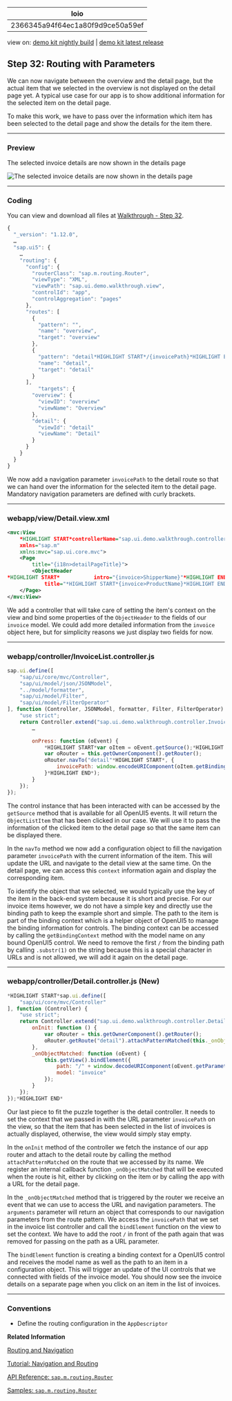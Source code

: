 <!-- loio2366345a94f64ec1a80f9d9ce50a59ef -->

| loio |
| -----|
| 2366345a94f64ec1a80f9d9ce50a59ef |

<div id="loio">

view on: [demo kit nightly build](https://openui5nightly.hana.ondemand.com/#/topic/2366345a94f64ec1a80f9d9ce50a59ef) | [demo kit latest release](https://openui5.hana.ondemand.com/#/topic/2366345a94f64ec1a80f9d9ce50a59ef)</div>

## Step 32: Routing with Parameters

We can now navigate between the overview and the detail page, but the actual item that we selected in the overview is not displayed on the detail page yet. A typical use case for our app is to show additional information for the selected item on the detail page.

To make this work, we have to pass over the information which item has been selected to the detail page and show the details for the item there.

***

### Preview

   
  
<a name="loio2366345a94f64ec1a80f9d9ce50a59ef__fig_r1j_pst_mr"/>The selected invoice details are now shown in the details page

 ![](loio3a961735fdea4598a24c0ca1a3b7a5b2_HiRes.png "The selected invoice details are now shown in the details page") 

***

### Coding

You can view and download all files at [Walkthrough - Step 32](https://openui5.hana.ondemand.com/explored.html#/sample/sap.m.tutorial.walkthrough.32/preview).

``` js
{
  "_version": "1.12.0",
  …
  "sap.ui5": {
	…
	"routing": {
	  "config": {
		"routerClass": "sap.m.routing.Router",
		"viewType": "XML",
		"viewPath": "sap.ui.demo.walkthrough.view",
		"controlId": "app",
		"controlAggregation": "pages"
	  },
	  "routes": [
		{
		  "pattern": "",
		  "name": "overview",
		  "target": "overview"
		},
		{
		  "pattern": "detail*HIGHLIGHT START*/{invoicePath}*HIGHLIGHT END*",
		  "name": "detail",
		  "target": "detail"
		}
	  ],
		  "targets": {
		"overview": {
		  "viewID": "overview"
		  "viewName": "Overview"
		},
		"detail": {
		  "viewId": "detail"
		  "viewName": "Detail"
		}
	  }
	}
  }
}
```

We now add a navigation parameter `invoicePath` to the detail route so that we can hand over the information for the selected item to the detail page. Mandatory navigation parameters are defined with curly brackets.

***

### webapp/view/Detail.view.xml

``` xml
<mvc:View
	*HIGHLIGHT START*controllerName="sap.ui.demo.walkthrough.controller.Detail"*HIGHLIGHT END*
	xmlns="sap.m"
	xmlns:mvc="sap.ui.core.mvc">
	<Page
		title="{i18n>detailPageTitle}">
		<ObjectHeader
*HIGHLIGHT START*			intro="{invoice>ShipperName}"*HIGHLIGHT END*
			title="*HIGHLIGHT START*{invoice>ProductName}*HIGHLIGHT END*"/>
	</Page>
</mvc:View>
```

We add a controller that will take care of setting the item's context on the view and bind some properties of the `ObjectHeader` to the fields of our `invoice` model. We could add more detailed information from the `invoice` object here, but for simplicity reasons we just display two fields for now.

***

### webapp/controller/InvoiceList.controller.js

``` js
sap.ui.define([
	"sap/ui/core/mvc/Controller",
	"sap/ui/model/json/JSONModel",
	"../model/formatter",
	"sap/ui/model/Filter",
	"sap/ui/model/FilterOperator"
], function (Controller, JSONModel, formatter, Filter, FilterOperator) {
	"use strict";
	return Controller.extend("sap.ui.demo.walkthrough.controller.InvoiceList", {
		…

		onPress: function (oEvent) {
			*HIGHLIGHT START*var oItem = oEvent.getSource();*HIGHLIGHT END*
			var oRouter = this.getOwnerComponent().getRouter();
			oRouter.navTo("detail"*HIGHLIGHT START*, {
				invoicePath: window.encodeURIComponent(oItem.getBindingContext("invoice").getPath().substr(1))
			}*HIGHLIGHT END*);
		}
	});
});
```

The control instance that has been interacted with can be accessed by the `getSource` method that is available for all OpenUI5 events. It will return the `ObjectListItem` that has been clicked in our case. We will use it to pass the information of the clicked item to the detail page so that the same item can be displayed there.

In the `navTo` method we now add a configuration object to fill the navigation parameter `invoicePath` with the current information of the item. This will update the URL and navigate to the detail view at the same time. On the detail page, we can access this `context` information again and display the corresponding item.

To identify the object that we selected, we would typically use the key of the item in the back-end system because it is short and precise. For our invoice items however, we do not have a simple key and directly use the binding path to keep the example short and simple. The path to the item is part of the binding context which is a helper object of OpenUI5 to manage the binding information for controls. The binding context can be accessed by calling the `getBindingContext` method with the model name on any bound OpenUI5 control. We need to remove the first `/` from the binding path by calling `.substr(1)` on the string because this is a special character in URLs and is not allowed, we will add it again on the detail page.

***

### webapp/controller/Detail.controller.js \(New\)

``` js
*HIGHLIGHT START*sap.ui.define([
	"sap/ui/core/mvc/Controller"
], function (Controller) {
	"use strict";
	return Controller.extend("sap.ui.demo.walkthrough.controller.Detail", {
		onInit: function () {
			var oRouter = this.getOwnerComponent().getRouter();
			oRouter.getRoute("detail").attachPatternMatched(this._onObjectMatched, this);
		},
		_onObjectMatched: function (oEvent) {
			this.getView().bindElement({
				path: "/" + window.decodeURIComponent(oEvent.getParameter("arguments").invoicePath),
				model: "invoice"
			});
		}
	});
});*HIGHLIGHT END*
```

Our last piece to fit the puzzle together is the detail controller. It needs to set the context that we passed in with the URL parameter `invoicePath` on the view, so that the item that has been selected in the list of invoices is actually displayed, otherwise, the view would simply stay empty.

In the `onInit` method of the controller we fetch the instance of our app router and attach to the detail route by calling the method `attachPatternMatched` on the route that we accessed by its name. We register an internal callback function `_onObjectMatched` that will be executed when the route is hit, either by clicking on the item or by calling the app with a URL for the detail page.

In the `_onObjectMatched` method that is triggered by the router we receive an event that we can use to access the URL and navigation parameters. The `arguments` parameter will return an object that corresponds to our navigation parameters from the route pattern. We access the `invoicePath` that we set in the invoice list controller and call the `bindElement` function on the view to set the context. We have to add the root `/` in front of the path again that was removed for passing on the path as a URL parameter.

The `bindElement` function is creating a binding context for a OpenUI5 control and receives the model name as well as the path to an item in a configuration object. This will trigger an update of the UI controls that we connected with fields of the invoice model. You should now see the invoice details on a separate page when you click on an item in the list of invoices.

***

### Conventions

-   Define the routing configuration in the `AppDescriptor`


**Related Information**  


[Routing and Navigation](Routing_and_Navigation_3d18f20.md "OpenUI5 offers hash-based navigation, which allows you to build single-page apps where the navigation is done by changing the hash. In this way the browser does not have to reload the page; instead there is a callback to which the app and especially the affected view can react. A hash string is parsed and matched against patterns which will then inform the handlers.")

[Tutorial: Navigation and Routing](Navigation_and_Routing_1b6dcd3.md "OpenUI5 comes with a powerful routing API that helps you control the state of your application efficiently. This tutorial will illustrate all major features and APIs related to navigation and routing in OpenUI5 apps by creating a simple and easy to understand mobile app. It represents a set of best practices for applying the navigation and routing features of OpenUI5 to your applications.")

[API Reference: `sap.m.routing.Router`](https://openui5.hana.ondemand.com/#docs/api/symbols/sap.m.routing.Router.html)

[Samples: `sap.m.routing.Router` ](https://openui5.hana.ondemand.com/explored.html#/entity/sap.m.routing.Router/samples)

